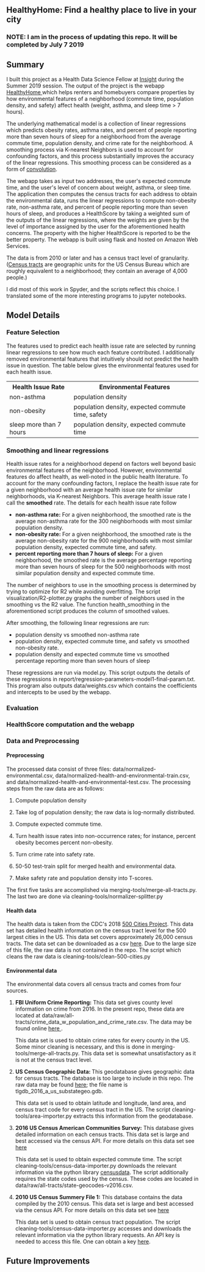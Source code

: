 <h2>HealthyHome: Find a healthy place to live in your city</h2>

<h3> NOTE: I am in the process of updating this repo. It will be completed by July 7 2019 </h3>

<h2> Summary </h2>

<p>I built this project as a Health Data Science Fellow at <a href="https://www.insighthealthdata.com/"> Insight</a> during the Summer 2019 session. The output of the project is the webapp <a href="http://philwesolek.com/"> HealthyHome </a> which helps renters and homebuyers compare properties by how environmental features of a neighborhood (commute time, population density, and safety) affect health  (weight, asthma, and sleep time > 7 hours).</p>

<p>  The underlying mathematical model is a collection of linear regressions which predicts obesity rates, asthma rates, and percent of people reporting more than seven hours of sleep for a neighborhood from the average commute time, population density, and crime rate for the neighborhood.  A smoothing process via K-nearest Neighbors is used to account for confounding factors, and this process substantially improves the accuracy of the linear regressions. This smoothing process can be considered as a form of <a href="https://en.wikipedia.org/wiki/Convolution">convolution</a>. </p> 

<p> The webapp takes as input two addresses, the user's expected commute time, and the user's level of concern about weight, asthma, or sleep time. The application then computes the census tracts for each address to obtain the environmental data, runs the linear regressions to compute non-obesity rate, non-asthma rate, and percent of people reporting more than seven hours of sleep, and produces a HealthScore by taking a weighted sum of the outputs of the linear regressions, where the weights are given by the level of importance assigned by the user for the aforementioned health concerns. The property with the higher HealthScore is reported to be the better property. The webapp  is built using flask and hosted on Amazon Web Services.</p>

<p>The data is from 2010 or later and has a census tract level of granularity. (<a href="https://en.wikipedia.org/wiki/Census_tract">Census tracts</a> are geographic units for the US Census Bureau which are roughly equivalent to a neighborhood; they contain an average of 4,000 people.) </p>

<p> I did most of this work in Spyder, and the scripts reflect this choice. I translated some of the more interesting programs to jupyter notebooks.</p>

<h2> Model Details </h2>

<h3> Feature Selection </h3>
 <p> The features used to predict each health issue rate are selected by running linear regressions to see how much each feature contributed. I additionally removed environmental features that intuitively should not predict the health issue in question.  The table below gives the environmental features used for each health issue. </p>

<table style="width:100%" align="center">
  <tr>
    <th>Health Issue Rate</th>
    <th>Environmental Features</th> 
  
  </tr>
  <tr>
    <td>non-asthma</td>
    <td>population density</td>
  
  </tr>
  <tr>
    <td>non-obesity</td>
    <td>population density, expected commute time, safety</td>
 
  </tr>
  <tr>
    <td>sleep more than 7 hours</td>
    <td>population density, expected commute time</td>
  </tr>
 
</table>


<h3> Smoothing and linear regressions</h3>
<p> Health issue rates for a neighborhood depend on factors well beyond basic environmental features of the neighborhood. However, environmental features do affect health, as well-noted in the public health literature.  To account for the many confounding factors, I replace the health issue rate for a given neighborhood with an average health issue rate for similar neighborhoods, via K-nearest Neighbors. This average health issue rate I call the <b>smoothed</b> rate. The details for each health issue rate follow </p>

<ul>
<li><b>non-asthma rate:</b> For a given neighborhood, the smoothed  rate is the average non-asthma rate for the 300 neighborhoods with most similar population density.  </li>

<li><b>non-obesity rate:</b> For a given neighborhood, the smoothed rate is the average non-obesity rate for the 900 neighborhoods with most similar population density, expected commute time, and safety.  </li>

<li><b>percent reporting more than 7 hours of sleep:</b> For a given neighborhood, the smoothed rate is the average percentage reporting more than seven hours of sleep for the 500 neighborhoods with most similar population density and expected commute time.  </li>

</ul>

<p>The number of neighbors to use in the smoothing process is determined by trying to optimize for R2 while avoiding overfitting. The script visualization/R2-plotter.py graphs the number of neighbors used in the smoothing vs the R2 value. The function health_smoothing in the aforementioned script produces the column of smoothed values.</p>

<p> After smoothing, the following linear regressions are run:</p>
<ul>
<li>population density vs smoothed non-asthma rate </li>

<li>population density, expected commute time, and safety vs smoothed non-obesity rate.  </li>

<li>population density and expected commute time vs smoothed percentage reporting more than seven hours of sleep </li>

</ul>
<p> These regressions are run via model.py. This script outputs the details of these regressions in report/regression-parameters-model1-final-param.txt. This program also outputs data/weights.csv which contains the coefficients and intercepts to be used by the webapp.</p>

<h3> Evaluation</h3>

<h3> HealthScore computation and the webapp</h3>
 
 <h3> Data and Preprocessing </h3>
 <h4>Preprocessing</h4>
<p>The processed data consist of three files: data/normalized-environmental.csv, data/normalized-health-and-environmental-train.csv, and data/normalized-health-and-environmental-test.csv. The processing steps from the raw data are as follows:</p>
<ol>
<li><p> Compute population density</p></li>
<li><p> Take log of population density; the raw data is log-normally distributed.</p></li>
<li><p> Compute expected commute time. <p></li>
<li> <p> Turn health issue rates into non-occurrence rates; for instance, percent obesity becomes percent non-obesity. </p></li>
<li> <p>Turn crime rate into safety rate. </p></li>
<li> <p> 50-50 test-train split for merged health and environmental data.<p> </li>
<li> <p>Make safety rate and population density into T-scores. </p> </li>
</ol>
<p>The first five tasks are accomplished via merging-tools/merge-all-tracts.py. The last two are done via cleaning-tools/normalizer-splitter.py</p>

 
 
 <h4> Health data</h4>
The health data is taken from the CDC's  2018 <a href="https://www.cdc.gov/500cities/index.htm">500 Cities Project</a>. This data set has detailed health information on the census tract level for the 500 largest cities in the US. This data set covers approximately 26,000 census tracts. The data set can be downloaded as a csv <a href="https://catalog.data.gov/dataset/500-cities-local-data-for-better-health-fc759">here</a>. Due to the large size of this file, the raw data is not contained in the repo. The script which cleans the raw data is cleaning-tools/clean-500-cities.py


<h4>Environmental data</h4>
The environmental data covers all census tracts and comes from four sources.
<ol>
  <li><p> <b>FBI Uniform Crime Reporting:</b> This data set gives county level information on crime from 2016. In the present repo, these data are located at data/raw/all-tracts/crime_data_w_population_and_crime_rate.csv. The data may be found online <a href="https://www.kaggle.com/mikejohnsonjr/united-states-crime-rates-by-county">here </a>.</p>
    <p> This data set is used to obtain crime rates for every county in the US. Some minor cleaning is necessary, and this is done in merging-tools/merge-all-tracts.py. This data set is somewhat unsatisfactory as it is not at the census tract level.</p>
  </li>
  
  <li> <p><b> US Census Geographic Data: </b> This geodatabase gives geographic data for census tracts. The database is too large to include in this repo. The raw data may be found <a href="https://www2.census.gov/geo/tiger/TGRGDB16/" >here</a>; the file name is tlgdb_2016_a_us_substategeo.gdb. </p>
  <p> This data set is used to obtain latitude and longitude, land area, and census tract code for every census tract in the US. The script cleaning-tools/area-importer.py extracts this information from the geodatabase. </p> </li>

 <li><p><b> 2016 US Census American Communities Survey:</b> This database gives detailed information on each census tracts. This data set is large and best accessed via the census API. For more details on this data set see <a href="https://www.census.gov/programs-surveys/acs">here</a></p>
    <p> This data set is used to obtain expected commute time. The script cleaning-tools/census-data-importer.py downloads the relevant information via the python library <a href="https://pypi.org/project/CensusData/">censusdata</a>. The script additionally requires the state codes used by the census. These codes are located in data/raw/all-tracts/state-geocodes-v2016.csv.</p>
    
 <li><p><b> 2010 US Census Summery File 1:</b> This database contains the data compiled by the 2010 census. This data set is large and best accessed via the census API. For more details on this data set see <a href="https://www.census.gov/data/datasets/2010/dec/summary-file-1.html">here</a></p>
    <p> This data set is used to obtain census tract population. The script cleaning-tools/census-data-importer.py accesses and downloads the relevant information via the python library requests. An API key is needed to access this file. One can obtain a key <a href="https://api.census.gov/data/key_signup.html">here</a>. </p></li>
      
    
</ol>



 

<h2> Future Improvements </h2>
